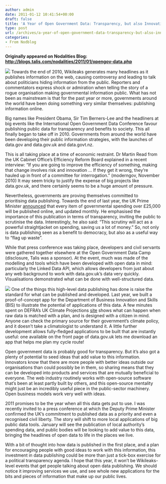 ```yaml
---
author: admin
date: 2011-01-12 10:41:54+00:00
draft: false
title: 'A Year of Open Government Data: Transparency, but also Innovation'
type: post
url: /archives/a-year-of-open-government-data-transparency-but-also-innovation/
categories:
- From Nodblog
---
```


**Originally appeared on Nodalities Blog: http://blogs.talis.com/nodalities/2011/01/opengov-data.php**

![](http://zachbeauvais.com/wp-content/uploads/2015/09/screen-shot-2011-01-12-at-16-19-22_fuvsel.png)
Towards the end of 2010, Wikileaks generates many headlines as it publishes information on the web, causing controversy and leading to talk about politicians hiding information from the public. Reporters and commentators express shock or admiration when telling the story of a rogue organisation making governmental information public. What has not been as mainstream is that for the past year or more, governments around the world have been doing something very similar themselves: publishing information online.

Big names like President Obama, Sir Tim Berners-Lee and the headliners at big events like the International Open Government Data Conference favour publishing public data for transparency and benefits to society. This all finally began to take off in 2010. Governments from around the world have been developing their public information strategies, with the launches of data.gov and data.gov.uk and data.govt.nz.

This is all taking place at a time of economic restraint. Dr Martin Read from the UK Cabinet Office’s Efficiency Reform Board explained in a recent interview: “If you are going to improve the efficiency of something, making that change involves risk and innovation … If they get it wrong, they’re hauled up in front of a committee for interrogation.” (moderngov, November 2010) It may seem tricky to justify the expense of big projects like data.gov.uk, and there certainly seems to be a huge amount of pressure.

Nevertheless, governments are proving themselves committed to prioritising data publishing. Towards the end of last year, the UK Prime Minister [announced](http://www.number10.gov.uk/news/latest-news/2010/11/government-spending-data-published-2-57257) that every item of governmental spending over £25,000 will be published online, and updated monthly. He emphasised the importance of this publication in terms of transparency, inviting the public to scrutinise the data. Interestingly, he also said: “This scrutiny will act as a powerful straightjacket on spending, saving us a lot of money.” So, not only is data publishing seen as a benefit to democracy, but also as a useful way to “flag up waste”.

While that press conference was taking place, developers and civil servants were gathered together elsewhere at the Open Government Data Camp (disclosure, Talis was a sponsor). At the event, much was made of the modelling and tools which have been developed with open data in mind: particularly the Linked Data API, which allows developers from just about any web background to work with data.gov.uk’s data very quickly. Visualisations demonstrated what can be done with well-structured data.

![](http://zachbeauvais.com/wp-content/uploads/2015/09/quote-2_mqdogh-300x52.png)
One of the things this high-level data publishing has done is raise the standard for what can be published and developed. Last year, we built a proof-of-concept app for the Department of Business Innovation and Skills (BIS) to illustrate the potential of applications of this data. A few minutes spent on DEFRA’s UK Climate Projections [site](http://ukclimateprojections.defra.gov.uk/) shows what can happen when raw data is matched with a plan, and is designed with a citizen in mind. Anyone can check the primary source for their government’s climate policy, and it doesn’t take a climatologist to understand it. A little further development allows fully-fledged applications to be built that are instantly useful: one available on the front page of data.gov.uk lets me download an app that helps me plan my cycle route!

Open government data is probably good for transparency. But it’s also got a plenty of potential to seed ideas that add value to this information. Innovators know that there are more people with better ideas outside our organisations than could possibly be in them, so sharing means that they can be developed into products and services that are mutually beneficial to everyone. The web industry routinely works with open-source software that’s been at least partly built by others, and this open-source mentality might just be an incredibly useful piece in the public-sector machinery. Open business models work very well with ideas.

2011 promises to be the year when all this data gets put to use. I was recently invited to a press conference at which the Deputy Prime Minister confirmed the UK’s commitment to published data as a priority and even a recognised civil liberty. The story will shift to more local applications of big public data tools. January will see the publication of local authority’s spending data, and public bodies will be looking to add value to this data, bringing the headlines of open data to life in the places we live.

With a bit of thought into how data is published in the first place, and a plan for encouraging people with good ideas to work with this information, this investment in data publishing could be more than just a tick-box exercise for a political transparency agenda. I hope that this year, it won’t be Wikileaks-level events that get people talking about open data publishing. We should notice it improving services we use, and see whole new applications for the bits and pieces of information that make up our public lives.
